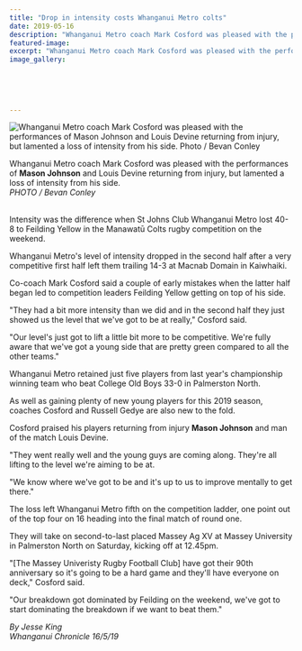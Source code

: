 ```yaml
---
title: "Drop in intensity costs Whanganui Metro colts"
date: 2019-05-16
description: "Whanganui Metro coach Mark Cosford was pleased with the performances of Mason Johnson and Louis Devine..."
featured-image: 
excerpt: "Whanganui Metro coach Mark Cosford was pleased with the performances of Mason Johnson and Louis Devine."
image_gallery:
	
	
	
	
	
---
```


<p><img src="https://www.nzherald.co.nz/resizer/0UfSOM5X9oQeRvgaRjv8EwJ9kg4=/620x349/smart/filters:quality(70)/arc-anglerfish-syd-prod-nzme.s3.amazonaws.com/public/DMQF4RISCNBXLCFQDXZX4BGWUQ.jpg" alt="Whanganui Metro coach Mark Cosford was pleased with the performances of Mason Johnson and Louis Devine returning from injury, but lamented a loss of intensity from his side. Photo / Bevan Conley" /></p>
<p><span>Whanganui Metro coach Mark Cosford was pleased with the performances of <strong>Mason Johnson</strong> and Louis Devine returning from injury, but lamented a loss of intensity from his side. <br /><em>PHOTO / Bevan Conley</em></span></p>
<p><br />Intensity was the difference when St Johns Club Whanganui Metro lost 40-8 to Feilding Yellow in the Manawatū Colts rugby competition on the weekend.</p>
<p>Whanganui Metro's level of intensity dropped in the second half after a very competitive first half left them trailing 14-3 at Macnab Domain in Kaiwhaiki.</p>
<p>Co-coach Mark Cosford said a couple of early mistakes when the latter half began led to competition leaders Feilding Yellow getting on top of his side.</p>
<p>"They had a bit more intensity than we did and in the second half they just showed us the level that we've got to be at really," Cosford said.</p>
<p>"Our level's just got to lift a little bit more to be competitive. We're fully aware that we've got a young side that are pretty green compared to all the other teams."</p>
<p>Whanganui Metro retained just five players from last year's championship winning team who beat College Old Boys 33-0 in Palmerston North.</p>
<p>As well as gaining plenty of new young players for this 2019 season, coaches Cosford and Russell Gedye are also new to the fold.</p>
<p>Cosford praised his players returning from injury <strong>Mason Johnson</strong> and man of the match Louis Devine.</p>
<p>"They went really well and the young guys are coming along. They're all lifting to the level we're aiming to be at.</p>
<p>"We know where we've got to be and it's up to us to improve mentally to get there."</p>
<p>The loss left Whanganui Metro fifth on the competition ladder, one point out of the top four on 16 heading into the final match of round one.</p>
<p>They will take on second-to-last placed Massey Ag XV at Massey University in Palmerston North on Saturday, kicking off at 12.45pm.</p>
<p>"[The Massey Univeristy Rugby Football Club] have got their 90th anniversary so it's going to be a hard game and they'll have everyone on deck," Cosford said.</p>
<p>"Our breakdown got dominated by Feilding on the weekend, we've got to start dominating the breakdown if we want to beat them."</p>
<p><em>By Jesse King</em><br /><em>Whanganui Chronicle 16/5/19</em></p>

